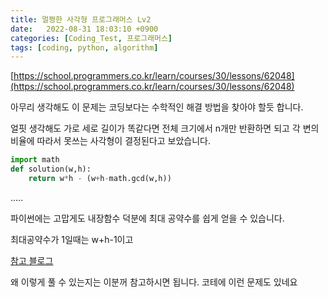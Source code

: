 ```yaml
---
title: 멀쩡한 사각형 프로그래머스 Lv2
date:   2022-08-31 18:03:10 +0900
categories: [Coding_Test, 프로그래머스]
tags: [coding, python, algorithm]
---
```


[https://school.programmers.co.kr/learn/courses/30/lessons/62048](https://school.programmers.co.kr/learn/courses/30/lessons/62048)


아무리 생각해도 이 문제는 코딩보다는 수학적인 해결 방법을 찾아야 할듯 합니다.

얼핏 생각해도 가로 세로 길이가 똑같다면 전체 크기에서 n개만 반환하면 되고 각 변의 비율에 따라서 못쓰는 사각형이 결정된다고 보았습니다.

```py
import math
def solution(w,h):
    return w*h - (w+h-math.gcd(w,h))
```


.....

파이썬에는 고맙게도 내장함수 덕분에 최대 공약수를 쉽게 얻을 수 있습니다.

최대공약수가 1일때는 w+h-1이고 

[참고 블로그](https://leedakyeong.tistory.com/entry/%ED%94%84%EB%A1%9C%EA%B7%B8%EB%9E%98%EB%A8%B8%EC%8A%A4-%EB%A9%80%EC%A9%A1%ED%95%9C-%EC%82%AC%EA%B0%81%ED%98%95-in-python)

왜 이렇게 풀 수 있는지는 이분꺼 참고하시면 됩니다. 코테에 이런 문제도 있네요